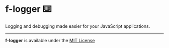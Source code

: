 # f-logger :keyboard:

Logging and debugging made easier for your JavaScript applications.

***

**f-logger** is available under the [MIT License](https://github.com/otvv/flogger/blob/master/LICENSE)
